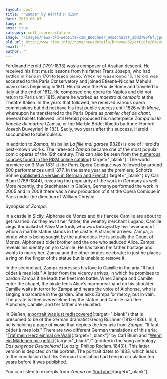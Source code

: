 ```yaml
---
layout: post
title: '"Zampa" by Hérold @ RISM'
date: 2013-06-03
lang: en
post: true
category: self_representation
image: "/images/news-old-website/csm_Buechner_Ausschnitt_3bdd780f6f.jpg"
old_url: http://www.rism.info//home/newsdetails/browse/62/article/64/zampa-by-herold-rism.html
email: ''
author: ''
---
```


Ferdinand Hérold (1791-1833) was a composer of Alsatian descent. He received his first music lessons from his father Franz Joseph, who had settled in Paris in 1781 to teach piano. When he was around 16, Hérold was accepted to the Paris Conservatory and joined Etienne-Nicolas Méhul’s piano class beginning in 1811. Hérold won the Prix de Rome and traveled to Italy at the end of 1812. He composed one opera for Naples and did not return to Paris until 1815, where he worked as _maestro al cembalo_ at the Théâtre Italien. In the years that followed, he received various opera commissions but did not have his first public success until 1826 with _Marie_, whereupon he transferred to the Paris Opéra as _premier chef de chant_. Several ballets followed until Hérold produced his masterpiece _Zampa ou la fiancée de marbre_ (Zampa, or the Marble Bride; libretto by Anne-Honoré Joseph Duveyrier) in 1831. Sadly, two years after this success, Hérold succumbed to tuberculosis.

In addition to _Zampa_, his ballet _La fille mal gardée_ (1828) is one of Hérold’s best-known works. The three-act _Zampa_ became one of the most popular comic operas of the 19th century. This can also be seen from the [numerous sources found in the RISM online catalog](https://opac.rism.info/search?View=rism&author=herold&title=zampa&Language=en){:target="_blank"}. The world premiere on 3 May 1831 at the Paris Opéra Comique was followed by around 500 performances until 1877. In the same year as the premiere, Schott’s Söhne [published a version in German and French](http://imslp.org/wiki/Zampa_%28H%C3%A9rold,_Ferdinand%29#Vocal_Scores){:target="_blank"} by Carl Blum (1786-1844), revealing the popularity of the work in Germany as well. More recently, the Stadttheater in Gießen, Germany performed the work in 2005 and in 2008 there was a new production of it at the Opéra Comique in Paris under the direction of William Christie.


Synopsis of _Zampa_:

In a castle in Sicily, Alphonse de Monza and his fiancée Camille are about to get married. As they await her father, the wealthy merchant Lugano, Camille sings the ballad of Alice Manfredi, who was betrayed by her lover and of whom a marble statue stands in the castle. A stranger arrives: Zampa, a pirate who is being sought by the authorities. He is actually the Count of Monza, Alphonse’s older brother and the one who seduced Alice. Zampa reveals his identity only to Camille. He has taken her father hostage and wants to marry her. Zampa and the other pirates celebrate; in jest he places a ring on the finger of the statue but is unable to remove it.

In the second act, Zampa expresses his love to Camille in the aria "Il faut céder à mes lois." A letter from the viceroy arrives, in which he promises to pardon Zampa if he leads the fleet into battle. When Zampa and Camille enter the chapel, the pirate feels Alice’s marmoreal hand on his shoulder. Camille waits in terror for Zampa and hears the voice of Alphonse, who is singing a barcarole in the garden. She asks Zampa for mercy, but in vain. The pirate is then overwhelmed by the statue and Camille can flee. Alphonse, Camille, and her father are reunited.


In Gießen, [a portrait was just rediscovered](http://www.sueddeutsche.de/kultur/mutmassliches-georg-buechner-bildnis-errol-flynn-fuer-germanisten-1.1682488){:target="_blank"} that is presumed to be of the German dramatist Georg Büchner (1813-1836). In it, he is holding a page of music that depicts the key aria from _Zampa_, "Il faut céder à mes lois." There are two different German translations of this aria: “[Traf mein Herz einmal die Wahl](https://opac.rism.info/search?View=rism&q=Traf+mein+Herz+einmal+die+Wahl){:target="_blank"}” by Carl Blum and “[Wenn ein Mädchen mir gefällt](https://opac.rism.info/search?View=rism&q=Wenn+ein+M%C3%A4dchen+mir+gef%C3%A4llt){:target="_blank"}” (printed in the song anthology _Das singende Deutschland_ [Leipzig: Philipp Reclam, 1843]). This latter version is depicted on the portrait. The portrait dates to 1833, which leads to the conclusion that this German translation had been in circulation ten years before it was published.

You can listen to excerpts from _Zampa_ on [YouTube](http://www.youtube.com/results?search_query=herold+zampa&oq=herold+zampa&gs_l=youtube.3...0.0.0.6194.0.0.0.0.0.0.0.0..0.0...0.0...1ac..11.youtube){:target="_blank"}.